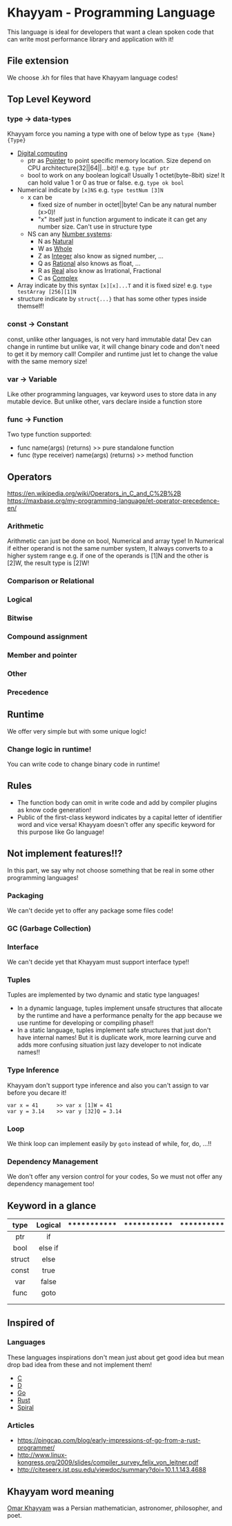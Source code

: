 # Khayyam - Programming Language
This language is ideal for developers that want a clean spoken code that can write most performance library and application with it!

## File extension
We choose .kh for files that have Khayyam language codes!

## Top Level Keyword

### type -> data-types
Khayyam force you naming a type with one of below type as `type {Name} {Type}`
- [Digital computing]()
    - ptr as [Pointer]() to point specific memory location. Size depend on CPU architecture(32||64||...bit)! e.g. `type buf ptr`
    - bool to work on any boolean logical! Usually 1 octet(byte-8bit) size! It can hold value 1 or 0 as true or false. e.g. `type ok bool`
- Numerical indicate by `[x]NS` e.g. `type testNum [3]N`
    - x can be
        - fixed size of number in octet||byte! Can be any natural number (x>0)!
        - "x" itself just in function argument to indicate it can get any number size. Can't use in structure type
    - NS can any [Number systems](https://en.wikipedia.org/wiki/Number#Main_classification):
        - N as [Natural](https://en.wikipedia.org/wiki/Natural_number)
        - W as [Whole]()
        - Z as [Integer](https://en.wikipedia.org/wiki/Integer) also know as signed number, ...
        - Q as [Rational](https://en.wikipedia.org/wiki/Rational_number) also knows as float, ...
        - R as [Real](https://en.wikipedia.org/wiki/Real_number)  also know as Irrational, Fractional
        - C as [Complex](https://en.wikipedia.org/wiki/Complex_number)
- Array indicate by this syntax `[x][x]...T` and it is fixed size! e.g. `type testArray [256][1]N`
- structure indicate by `struct{...}` that has some other types inside themself!

### const -> Constant
const, unlike other languages, is not very hard immutable data! Dev can change in runtime but unlike var, it will change binary code and don't need to get it by memory call! Compiler and runtime just let to change the value with the same memory size!

### var -> Variable
Like other programming languages, var keyword uses to store data in any mutable device. But unlike other, vars declare inside a function  store 

### func -> Function
Two type function supported:
- func name(args) (returns) >> pure standalone function
- func (type receiver) name(args) (returns) >> method function

## Operators
https://en.wikipedia.org/wiki/Operators_in_C_and_C%2B%2B
https://maxbase.org/my-programming-language/et-operator-precedence-en/
### Arithmetic
Arithmetic can just be done on bool, Numerical and array type! In Numerical if either operand is not the same number system, It always converts to a higher system range e.g. if one of the operands is [1]N and the other is [2]W, the result type is [2]W!
### Comparison or Relational
### Logical
### Bitwise
### Compound assignment
### Member and pointer
### Other
### Precedence

## Runtime
We offer very simple but with some unique logic!

### Change logic in runtime!
You can write code to change binary code in runtime!

## Rules
- The function body can omit in write code and add by compiler plugins as know code generation!
- Public of the first-class keyword indicates by a capital letter of identifier word and vice versa! Khayyam doesn't offer any specific keyword for this purpose like Go language!

## Not implement features!!?
In this part, we say why not choose something that be real in some other programming languages!

### Packaging
We can't decide yet to offer any package some files code!

### GC (Garbage Collection)


### Interface
We can't decide yet that Khayyam must support interface type!!

### Tuples
Tuples are implemented by two dynamic and static type languages!
- In a dynamic language, tuples implement unsafe structures that allocate by the runtime and have a performance penalty for the app because we use runtime for developing or compiling phase!!
- In a static language, tuples implement safe structures that just don't have internal names! But it is duplicate work, more learning curve and adds more confusing situation just lazy developer to not indicate names!!

### Type Inference
Khayyam don't support type inference and also you can't assign to var before you decare it!
```
var x = 41      >> var x [1]W = 41
var y = 3.14    >> var y [32]Q = 3.14
```

### Loop
We think loop can implement easily by `goto` instead of while, for, do, ...!!

### Dependency Management
We don't offer any version control for your codes, So we must not offer any dependency management too! 

## Keyword in a glance
| type          | Logical           | ***********       | ***********       | ***********       |
| :---:         | :---:             | :---:             | :---:             | :---:             |
| ptr           | if                |                   |                   |                   |
| bool          | else if           |                   |                   |                   |
| struct        | else              |                   |                   |                   |
| const         | true              |                   |                   |                   |
| var           | false             |                   |                   |                   |
| func          | goto              |                   |                   |                   |
|               |                   |                   |                   |                   |
|               |                   |                   |                   |                   |

## Inspired of
### Languages
These languages inspirations don't mean just about get good idea but mean drop bad idea from these and not implement them!
- [C]()
- [D](https://dlang.org)
- [Go]()
- [Rust]()
- [Spiral](https://github.com/mrakgr/The-Spiral-Language)
### Articles
- https://pingcap.com/blog/early-impressions-of-go-from-a-rust-programmer/
- http://www.linux-kongress.org/2009/slides/compiler_survey_felix_von_leitner.pdf
- http://citeseerx.ist.psu.edu/viewdoc/summary?doi=10.1.1.143.4688

## Khayyam word meaning
[Omar Khayyam](https://en.wikipedia.org/wiki/Omar_Khayyam) was a Persian mathematician, astronomer, philosopher, and poet.
